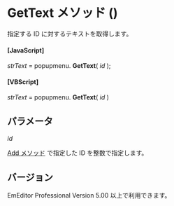 # GetText メソッド ()

指定する ID に対するテキストを取得します。

#### \[JavaScript\]

_strText_ = popupmenu. **GetText**( _id_ );

#### \[VBScript\]

_strText_ = popupmenu. **GetText**( _id_ )

## パラメータ

_id_

[Add メソッド](add) で指定した ID を整数で指定します。

## バージョン

EmEditor Professional Version 5.00 以上で利用できます。